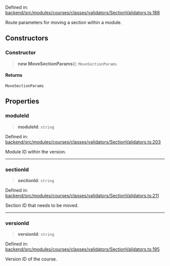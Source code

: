 Defined in: [backend/src/modules/courses/classes/validators/SectionValidators.ts:188](https://github.com/continuousactivelearning/vibe/blob/9a2d9d7201b944582c5d0ed5f0f7a4de13abde0f/backend/src/modules/courses/classes/validators/SectionValidators.ts#L188)

Route parameters for moving a section within a module.

## Constructors

### Constructor

> **new MoveSectionParams**(): `MoveSectionParams`

#### Returns

`MoveSectionParams`

## Properties

### moduleId

> **moduleId**: `string`

Defined in: [backend/src/modules/courses/classes/validators/SectionValidators.ts:203](https://github.com/continuousactivelearning/vibe/blob/9a2d9d7201b944582c5d0ed5f0f7a4de13abde0f/backend/src/modules/courses/classes/validators/SectionValidators.ts#L203)

Module ID within the version.

---

### sectionId

> **sectionId**: `string`

Defined in: [backend/src/modules/courses/classes/validators/SectionValidators.ts:211](https://github.com/continuousactivelearning/vibe/blob/9a2d9d7201b944582c5d0ed5f0f7a4de13abde0f/backend/src/modules/courses/classes/validators/SectionValidators.ts#L211)

Section ID that needs to be moved.

---

### versionId

> **versionId**: `string`

Defined in: [backend/src/modules/courses/classes/validators/SectionValidators.ts:195](https://github.com/continuousactivelearning/vibe/blob/9a2d9d7201b944582c5d0ed5f0f7a4de13abde0f/backend/src/modules/courses/classes/validators/SectionValidators.ts#L195)

Version ID of the course.
